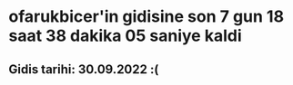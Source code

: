 # ofarukbicer'in gidisine son 7 gun 18 saat 38 dakika 05 saniye kaldi

## Gidis tarihi: 30.09.2022 :(